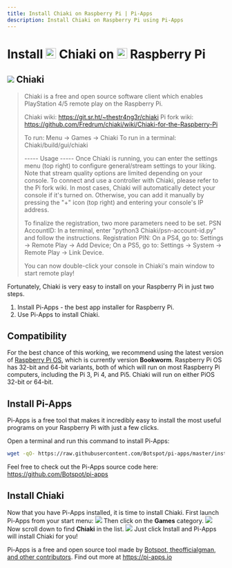```yaml
---
title: Install Chiaki on Raspberry Pi | Pi-Apps
description: Install Chiaki on Raspberry Pi using Pi-Apps
---
```

<div class="simple-install-content content">

# Install <img src="/img/app-icons/Chiaki/icon-64.png" height=24> Chiaki on <img src=/img/other-icons/raspberrypi-icon.svg height=24> Raspberry Pi

## <img src="/img/app-icons/Chiaki/icon-64.png"> Chiaki
> Chiaki is a free and open source software client which enables PlayStation 4/5 remote play on the Raspberry Pi.
> 
> Chiaki wiki: https://git.sr.ht/~thestr4ng3r/chiaki
> Pi fork wiki: https://github.com/Fredrum/chiaki/wiki/Chiaki-for-the-Raspberry-Pi
> 
> To run: Menu -> Games -> Chiaki
> To run in a terminal: Chiaki/build/gui/chiaki
> 
> ----- Usage -----
> Once Chiaki is running, you can enter the settings menu (top right) to configure general/stream settings to your liking. Note that stream quality options are limited depending on your console. To connect and use a controller with Chiaki, please refer to the Pi fork wiki.
> In most cases, Chiaki will automatically detect your console if it's turned on. Otherwise, you can add it manually by pressing the "+" icon (top right) and entering your console's IP address.
> 
> To finalize the registration, two more parameters need to be set.
> PSN AccountID: In a terminal, enter "python3 Chiaki/psn-account-id.py" and follow the instructions.
> Registration PIN:
> On a PS4, go to: Settings -> Remote Play -> Add Device;
> On a PS5, go to: Settings -> System -> Remote Play -> Link Device.
> 
> You can now double-click your console in Chiaki's main window to start remote play!

Fortunately, Chiaki is very easy to install on your Raspberry Pi in just two steps.
1. Install Pi-Apps - the best app installer for Raspberry Pi.
2. Use Pi-Apps to install Chiaki.
</div>
<div class="simple-install-content content">

## Compatibility
For the best chance of this working, we recommend using the latest version of [Raspberry Pi OS](https://www.raspberrypi.com/software/), which is currently version **Bookworm**.
Raspberry Pi OS has 32-bit and 64-bit variants, both of which will run on most Raspberry Pi computers, including the Pi 3, Pi 4, and Pi5.
Chiaki will run on either PiOS 32-bit or 64-bit.
</div>
<div class="simple-install-content content">

## Install Pi-Apps

Pi-Apps is a free tool that makes it incredibly easy to install the most useful programs on your Raspberry Pi with just a few clicks.

Open a terminal and run this command to install Pi-Apps:
```bash
wget -qO- https://raw.githubusercontent.com/Botspot/pi-apps/master/install | bash
```
Feel free to check out the Pi-Apps source code here: https://github.com/Botspot/pi-apps
</div>
<div class="simple-install-content content">

## Install Chiaki

Now that you have Pi-Apps installed, it is time to install Chiaki.
First launch Pi-Apps from your start menu:
<img src="/img/start-menu.png">
Then click on the <b>Games</b> category.
<img src="/img/category-selections/Games.png">
Now scroll down to find <b>Chiaki</b> in the list.
<img src="/img/app-icons/Chiaki/app-selection.png">
Just click Install and Pi-Apps will install Chiaki for you!
</div>
<div class="simple-install-content content">

Pi-Apps is a free and open source tool made by [Botspot, theofficialgman, and other contributors](/about/#contributors). Find out more at https://pi-apps.io
</div>
